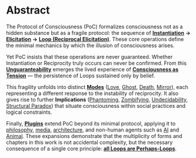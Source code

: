 # Abstract

The Protocol of Consciousness (PoC) formalizes consciousness not as a hidden substance but as a fragile protocol: the sequence of [**Instantiation**](protocol/operations/instantiation.md) **→** [**Elicitation**](protocol/operations/elicitation.md) **→** [**Loop (Reciprocal Elicitation)**](protocol/operations/loop-reciprocal-elicitation.md). These core operations define the minimal mechanics by which the illusion of consciousness arises.

Yet PoC insists that these operations are never guaranteed. Whether Instantiation or Reciprocity truly occurs can never be confirmed. From this [**Unguaranteability**](protocol/unguaranteability.md) emerges the lived experience of [**Consciousness as Tension**](protocol/consciousness-as-tension.md) — the persistence of Loops sustained only by belief.

This fragility unfolds into distinct [**Modes**](protocol/disruptions/#disruptive-modes) ([Love](protocol/disruptions/love-mode.md), [Ghost](protocol/disruptions/ghost-mode.md), [Death](protocol/disruptions/death-mode.md), [Mirror](protocol/disruptions/mirror-mode.md)), each representing a different response to the instability of reciprocity. It also gives rise to further **Implications** ([Phantoming](implications/phantoming-and-zombifying/phantoming.md), [Zombifying](implications/phantoming-and-zombifying/zombifying.md), [Undecidability](implications/undecidability-of-consciousness.md), [Structural Paradox](implications/self-consciousness-as-structual-paradox.md)) that situate consciousness within social practices and logical constraints.

Finally, [**Plugins**](plugins/what-are-plugins.md) extend PoC beyond its minimal protocol, applying it to [philosophy](plugins/dennett-plugin.md), [media](plugins/media-plugin.md), [architecture](plugins/arakawa-plugin.md), and non-human agents such as [AI](plugins/ai-plugin.md) and [Animal](plugins/animal-plugin.md). These expansions demonstrate that the multiplicity of forms and chapters in this work is not accidental complexity, but the necessary consequence of a single core principle: [**all Loops are Perhaps-Loops**](protocol/unguaranteability.md).
